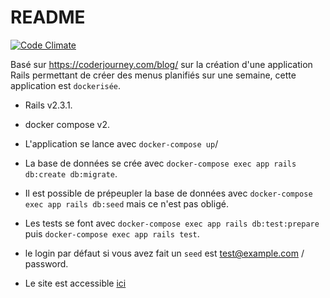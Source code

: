 # README
[![Code Climate](https://codeclimate.com/github/tboucheau/Meal_plan/badges/gpa.svg)](https://codeclimate.com/github/tboucheau/Meal_plan)

Basé sur https://coderjourney.com/blog/ sur la création d'une application Rails permettant de créer des menus planifiés sur une semaine, cette application est `dockerisée`.

* Rails v2.3.1.

* docker compose v2.

* L'application se lance avec `docker-compose up`/

* La base de données se crée avec `docker-compose exec app rails db:create db:migrate`.

* Il est possible de prépeupler la base de données avec `docker-compose exec app rails db:seed` mais ce n'est pas obligé.

* Les tests se font avec `docker-compose exec app rails db:test:prepare` puis `docker-compose exec app rails test`.

* le login par défaut si vous avez fait un `seed` est test@example.com / password.

* Le site est accessible [ici](ror.appcaze.fr/Meal_plan)
